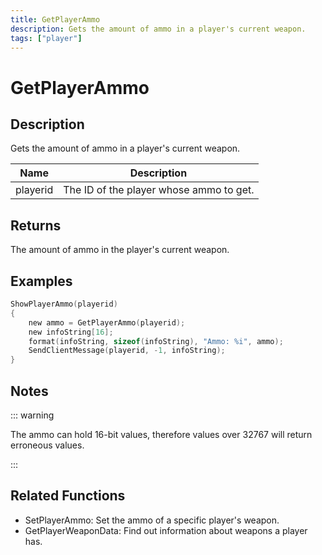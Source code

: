 ```yaml
---
title: GetPlayerAmmo
description: Gets the amount of ammo in a player's current weapon.
tags: ["player"]
---
```


# GetPlayerAmmo

<TagLinks />

## Description

Gets the amount of ammo in a player's current weapon.

| Name     | Description                             |
| -------- | --------------------------------------- |
| playerid | The ID of the player whose ammo to get. |

## Returns

The amount of ammo in the player's current weapon.

## Examples

```c
ShowPlayerAmmo(playerid)
{
    new ammo = GetPlayerAmmo(playerid);
    new infoString[16];
    format(infoString, sizeof(infoString), "Ammo: %i", ammo);
    SendClientMessage(playerid, -1, infoString);
}
```

## Notes

::: warning

The ammo can hold 16-bit values, therefore values over 32767 will return erroneous values.

:::

## Related Functions

- SetPlayerAmmo: Set the ammo of a specific player's weapon.
- GetPlayerWeaponData: Find out information about weapons a player has.

